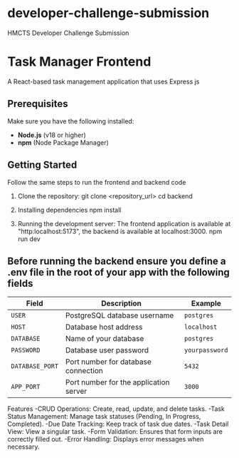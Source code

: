 # developer-challenge-submission
HMCTS Developer Challenge Submission


# Task Manager Frontend

A React-based task management application that uses Express js

## Prerequisites

Make sure you have the following installed:
- **Node.js** (v18 or higher)
- **npm** (Node Package Manager)

## Getting Started

Follow the same steps to run the frontend and backend code

1. Clone the repository:
   git clone <repository_url>
   cd backend

2. Installing dependencies
   npm install

3. Running the development server: The frontend application is available at "http:localhost:5173", the backend is available at localhost:3000.
   npm run dev

## Before running the backend ensure you define a .env file in the root of your app with the following fields

| Field         | Description                                    | Example           |
|---------------|------------------------------------------------|-------------------|
| `USER`        | PostgreSQL database username                   | `postgres`        |
| `HOST`        | Database host address                          | `localhost`       |
| `DATABASE`    | Name of your database                          | `postgres`        |
| `PASSWORD`    | Database user password                         | `yourpassword`    |
| `DATABASE_PORT` | Port number for database connection            | `5432`          |
| `APP_PORT`    | Port number for the application server         | `3000`            |

Features
-CRUD Operations: Create, read, update, and delete tasks.
-Task Status Management: Manage task statuses (Pending, In Progress, Completed).
-Due Date Tracking: Keep track of task due dates.
-Task Detail View: View a singular task.
-Form Validation: Ensures that form inputs are correctly filled out.
-Error Handling: Displays error messages when necessary.

   
   
